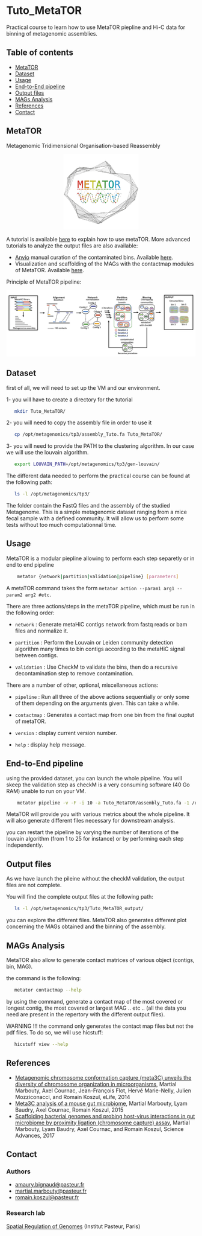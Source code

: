 # Tuto_MetaTOR

Practical course to learn how to use MetaTOR piepline and Hi-C data for binning of metagenomic assemblies.


## Table of contents

* [MetaTOR](#MetaTOR)
* [Dataset](#Dataset)
* [Usage](#Usage)
* [End-to-End pipeline](#End-to-End-pipeline)
* [Output files](#Output-files)
* [MAGs Analysis](#MAGs-Analysis)
* [References](#References)
* [Contact](#Contact)

## MetaTOR

Metagenomic Tridimensional Organisation-based Reassembly

<p align="center">
  <img src="docs/example/images/metator_logo.png" width="200">
</p>

A tutorial is available [here](docs/example/metator_tutorial.md) to explain how to use metaTOR. More advanced tutorials to analyze the output files are also available:

* [Anvio](https://merenlab.org/software/anvio/) manual curation of the contaminated bins. Available [here](docs/example/manual_curation_of_metator_MAGs.md).
* Visualization and scaffolding of the MAGs with the contactmap modules of MetaTOR. Available [here](docs/example/MAG_visualization_and_scaffolding.md).

Principle of MetaTOR pipeline:

![metator_pipeline](docs/example/images/metator_figure.png)

## Dataset

first of all, we will need to set up the VM and our environment.

1- you will have to create a directory for the tutorial

```sh
   mkdir Tuto_MetaTOR/
```

2- you will need to copy the assembly file in order to use it

```sh
   cp /opt/metagenomics/tp3/assembly_Tuto.fa Tuto_MetaTOR/
```

3- you will need to provide the PATH to the clustering algorithm. In our case we will use the louvain algorithm.

```sh
   export LOUVAIN_PATH=/opt/metagenomics/tp3/gen-louvain/
```

The different data needed to perform the practical course can be found at the following path:

```sh
   ls -l /opt/metagenomics/tp3/
```

The folder contain the FastQ files and the assembly of the studied Metagenome. This is a simple metagenomic dataset ranging from a mice fecal sample with a defined community. It will allow us to perform some tests without too much computationnal time.

## Usage

MetaTOR is a modular piepline allowing to perform each step separetly or in end to end pipeline

```sh
    metator {network|partition|validation|pipeline} [parameters]
```

A metaTOR command takes the form `metator action --param1 arg1 --param2
arg2 #etc.`

There are three actions/steps in the metaTOR pipeline, which must be run in the
following order:

* `network` : Generate metaHiC contigs network from fastq reads or bam files and normalize it.
* `partition` : Perform the Louvain or Leiden community detection algorithm many times to bin contigs according to the metaHiC signal between contigs.

* `validation` : Use CheckM to validate the bins, then do a recursive decontamination step to remove contamination.

There are a number of other, optional, miscellaneous actions:

* `pipeline` : Run all three of the above actions sequentially or only some of them depending on the arguments given. This can take a while.
* `contactmap` : Generates a contact map from one bin from the final ouptut of metaTOR.

* `version` : display current version number.

* `help` : display help message.

## End-to-End pipeline

using the provided dataset, you can launch the whole pipeline. You will skeep the validation step as checkM is a very consuming software (40 Go RAM) unable to run on your VM.

```sh
    metator pipeline -v -F -i 10 -a Tuto_MetaTOR/assembly_Tuto.fa -1 /opt/metagenomics/tp3/MM11_lib5_for.fastq.gz -2 /opt/metagenomics/tp3/MM11_lib5_rev.fastq.gz -o Tuto_MetaTOR/test1/
```

MetaTOR will provide you with various metrics about the whole pipeline. It will also generate different files necessary for downstream analysis.

you can restart the pipeline by varying the number of iterations of the louvain algorithm (from 1 to 25 for instance) or by performing each step independently.



## Output files

As we have launch the pileine without the checkM validation, the output files are not complete.

You will find the complete output files at the following path:

```sh
   ls -l /opt/metagenomics/tp3/Tuto_MetaTOR_output/
```

you can explore the different files. MetaTOR also generates different plot concerning the MAGs obtained and the binning of the assembly.

## MAGs Analysis

MetaTOR also allow to generate contact matrices of various object (contigs, bin, MAG).

the command is the following:

```sh
   metator contactmap --help
```

by using the command, generate a contact map of the most covered or longest contig, the most covered or largest MAG .. etc .. (all the data you need are present in the repertory with the different output files).

WARNING !!!   the command only generates the contact map files but not the pdf files. To do so, we will use hicstuff:

```sh
   hicstuff view --help
```

## References

* [Metagenomic chromosome conformation capture (meta3C) unveils the diversity of chromosome organization in microorganisms](https://www.ncbi.nlm.nih.gov/pmc/articles/PMC4381813/), Martial Marbouty, Axel Cournac, Jean-François Flot, Hervé Marie-Nelly, Julien Mozziconacci, and Romain Koszul, eLife, 2014
* [Meta3C analysis of a mouse gut microbiome](https://www.biorxiv.org/content/early/2015/12/17/034793), Martial Marbouty, Lyam Baudry, Axel Cournac, Romain Koszul, 2015
* [Scaffolding bacterial genomes and probing host-virus interactions in gut microbiome by proximity ligation (chromosome capture) assay](https://www.ncbi.nlm.nih.gov/pmc/articles/PMC5315449/), Martial Marbouty, Lyam Baudry, Axel Cournac, and Romain Koszul, Science Advances, 2017

## Contact

### Authors

* amaury.bignaud@pasteur.fr
* martial.marbouty@pasteur.fr
* romain.koszul@pasteur.fr

### Research lab

[Spatial Regulation of Genomes](https://research.pasteur.fr/en/team/spatial-regulation-of-genomes/) (Institut Pasteur, Paris)

